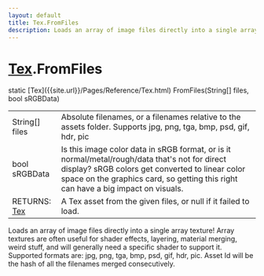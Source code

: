 ```yaml
---
layout: default
title: Tex.FromFiles
description: Loads an array of image files directly into a single array texture! Array textures are often useful for shader effects, layering, material merging, weird stuff, and will generally need a specific shader to support it. Supported formats are. jpg, png, tga, bmp, psd, gif, hdr, pic. Asset Id will be the hash of all the filenames merged consecutively.
---
```

# [Tex]({{site.url}}/Pages/Reference/Tex.html).FromFiles

<div class='signature' markdown='1'>
static [Tex]({{site.url}}/Pages/Reference/Tex.html) FromFiles(String[] files, bool sRGBData)
</div>

|  |  |
|--|--|
|String[] files|Absolute filenames, or a filenames relative              to the assets folder. Supports jpg, png, tga, bmp, psd, gif, hdr,             pic|
|bool sRGBData|Is this image color data in sRGB format,             or is it normal/metal/rough/data that's not for direct display?             sRGB colors get converted to linear color space on the graphics             card, so getting this right can have a big impact on visuals.|
|RETURNS: [Tex]({{site.url}}/Pages/Reference/Tex.html)|A Tex asset from the given files, or null if it failed to load.|

Loads an array of image files directly into a single
array texture! Array textures are often useful for shader
effects, layering, material merging, weird stuff, and will
generally need a specific shader to support it. Supported formats
are: jpg, png, tga, bmp, psd, gif, hdr, pic. Asset Id will be the
hash of all the filenames merged consecutively.



